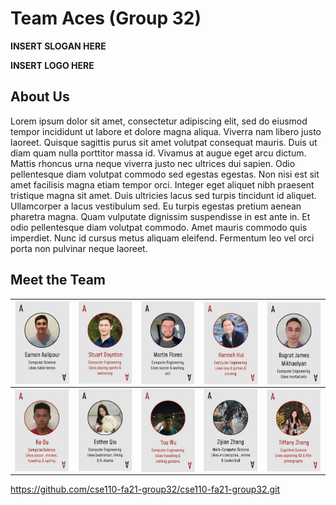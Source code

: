 # Team Aces (Group 32)

**INSERT SLOGAN HERE**

**INSERT LOGO HERE**

## About Us

Lorem ipsum dolor sit amet, consectetur adipiscing elit, sed do eiusmod tempor incididunt ut labore et dolore magna aliqua. Viverra nam libero justo laoreet. Quisque sagittis purus sit amet volutpat consequat mauris. Duis ut diam quam nulla porttitor massa id. Vivamus at augue eget arcu dictum. Mattis rhoncus urna neque viverra justo nec ultrices dui sapien. Odio pellentesque diam volutpat commodo sed egestas egestas. Non nisi est sit amet facilisis magna etiam tempor orci. Integer eget aliquet nibh praesent tristique magna sit amet. Duis ultricies lacus sed turpis tincidunt id aliquet. Ullamcorper a lacus vestibulum sed. Eu turpis egestas pretium aenean pharetra magna. Quam vulputate dignissim suspendisse in est ante in. Et odio pellentesque diam volutpat commodo. Amet mauris commodo quis imperdiet. Nunc id cursus metus aliquam eleifend. Fermentum leo vel orci porta non pulvinar neque laoreet.

## Meet the Team
| <a href="https://aalipoure34.github.io/Lab-1-Repo/"><img src="/member/team-cards/eamon.JPG" width=168 align=center></a> | <a href="https://stuartboynton1.github.io/CSE110/"><img src="/member/team-cards/stuart.JPG" width=168 align=center></a> | <a href="https://martin-flores1023.github.io/GitHub-Pages/"><img src="/member/team-cards/martin.JPG" width=168 align=center></a> | <a href="https://hannahhui5184.github.io/CSE110-Github-pages/"><img src="/member/team-cards/hannah.JPG" width=168 align=center></a> | <a href="https://airbornejaws.github.io/CSE_110_Lab1/"><img src="/member/team-cards/bagrat.JPG" width=168 align=center></a> |
| ------------- | ------------- | ------------- | ------------- | ------------- |
| <a href="https://github.com/ouke025/CSE110-Pages/blob/add-read-me2/index.md#my-homepage"><img src="/member/team-cards/ke.JPG" width=168 align=center></a>  | <a href="https://c3qiu.github.io/CSE110-Lab1/"><img src="/member/team-cards/esther.JPG" width=168 align=center></a> | <a href="https://github.com/yow008"><img src="/member/team-cards/you.JPG" width=168 align=center></a> | <a href="https://spikevzzj.github.io/cse110-lab1/"><img src="/member/team-cards/zijian.JPG" width=168 align=center></a> | <a href="https://zhongtiff.github.io/CSE110_LAB1/"><img src="/member/team-cards/tiffany.JPG" width=168 align=center></a> |


<!--- Team Cards without borders, but didn't know how to fix the alignment. If someone wants to figure this out, then you can go ahead an replace the above table version. Otherwise just delete this if we want to use the table version.
<div>
<a href="https://aalipoure34.github.io/Lab-1-Repo/"><img src="/member/team-cards/eamon.JPG" width=169 align=left></a>
<a href="https://stuartboynton1.github.io/CSE110/"><img src="/member/team-cards/stuart.JPG" width=169 align=left></a>
<a href="https://martin-flores1023.github.io/GitHub-Pages/"><img src="/member/team-cards/martin.JPG" width=169 align=left></a>
<a href="https://hannahhui5184.github.io/CSE110-Github-pages/"><img src="/member/team-cards/hannah.JPG" width=169 align=left></a>
<a href="https://airbornejaws.github.io/CSE_110_Lab1/"><img src="/member/team-cards/bagrat.JPG" width=169 align=left></a>
</div>

<div>
<a href="https://github.com/ouke025/CSE110-Pages/blob/add-read-me2/index.md#my-homepage"><img src="/member/team-cards/ke.JPG" width=170 align=left></a>
<a href="https://c3qiu.github.io/CSE110-Lab1/"><img src="/member/team-cards/esther.JPG" width=170 align=left></a>
<a href="https://github.com/yow008"><img src="/member/team-cards/you.JPG" width=170 align=left></a>
<a href="https://spikevzzj.github.io/cse110-lab1/"><img src="/member/team-cards/zijian.JPG" width=170 align=left></a>
<a href="https://zhongtiff.github.io/CSE110_LAB1/"><img src="/member/team-cards/tiffany.JPG" width=170 align=left></a>
</div>
--->

https://github.com/cse110-fa21-group32/cse110-fa21-group32.git
